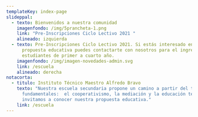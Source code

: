```yaml
---
templateKey: index-page
slideppal:
  - texto: Bienvenidos a nuestra comunidad
    imagenfondo: /img/5prancheta-1.png
    link: "Pre-Inscripciones Ciclo Lectivo 2021 "
    alineado: izquierda
  - texto: Pre-Inscripciones Ciclo Lectivo 2021. Si estás interesado en nuestra
      propuesta educativa puedes contactarte con nosotros para el ingreso de
      estudiantes de primer a cuarto año.
    imagenfondo: /img/imagen-novedades-admin.svg
    link: /escuela
    alineado: derecha
notacorta:
  - titulo: Instituto Técnico Maestro Alfredo Bravo
    texto: "Nuestra escuela secundaria propone un camino a partir del tres ejes
      fundamentales:  el cooperativismo, la mediación y la educación técnica. Te
      invitamos a conocer nuestra propuesta educativa."
    link: /escuela
---
```

